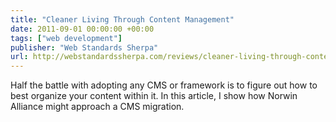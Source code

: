 ```yaml
---
title: "Cleaner Living Through Content Management"
date: 2011-09-01 00:00:00 +00:00
tags: ["web development"]
publisher: "Web Standards Sherpa"
url: http://webstandardssherpa.com/reviews/cleaner-living-through-content-management
---
```


Half the battle with adopting any CMS or framework is to figure out how to best organize your content within it. In this article, I show how Norwin Alliance might approach a CMS migration.
